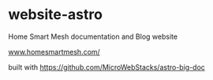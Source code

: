 # website-astro
Home Smart Mesh documentation and Blog website

www.homesmartmesh.com/

built with https://github.com/MicroWebStacks/astro-big-doc
